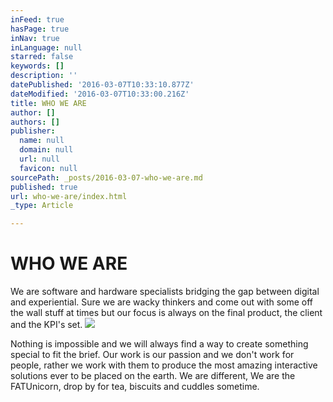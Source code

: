 ```yaml
---
inFeed: true
hasPage: true
inNav: true
inLanguage: null
starred: false
keywords: []
description: ''
datePublished: '2016-03-07T10:33:10.877Z'
dateModified: '2016-03-07T10:33:00.216Z'
title: WHO WE ARE
author: []
authors: []
publisher:
  name: null
  domain: null
  url: null
  favicon: null
sourcePath: _posts/2016-03-07-who-we-are.md
published: true
url: who-we-are/index.html
_type: Article

---
```

# WHO WE ARE

We are software and hardware specialists bridging the gap between digital and experiential. Sure we are wacky thinkers and come out with some off the wall stuff at times but our focus is always on the final product, the client and the KPI's set.
![](https://the-grid-user-content.s3-us-west-2.amazonaws.com/c25331f6-6e2f-4b5e-9ab1-75041b2208d0.png)

Nothing is impossible and we will always find a way to create something special to fit the brief. Our work is our passion and we don't work for people, rather we work with them to produce the most amazing interactive solutions ever to be placed on the earth. We are different, We are the FATUnicorn, drop by for tea, biscuits and cuddles sometime.